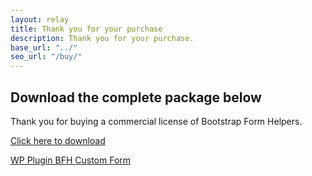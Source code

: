 ```yaml
---
layout: relay
title: Thank you for your purchase
description: Thank you for your purchase.
base_url: "../"
seo_url: "/buy/"
---
```

<h2>Download the complete package below</h2>
Thank you for buying a commercial license of Bootstrap Form Helpers. 
<p class="text-center">
<a class="btn btn-success bootheader_buttons btn-lg" href="https://github.com/vlamanna/BootstrapFormHelpers/archive/master.zip">Click here to download</a></p>
<p class="text-center">
<a class="btn btn-success bootheader_buttons btn-lg" href="http://bootstrapformhelpers.com/wordpressplugin/bfh_custom_form.zip">WP Plugin BFH Custom Form</a></p>

<!-- Google Code for Sale Conversion Page -->
<script type="text/javascript">
/* <![CDATA[ */
var google_conversion_id = 984734127;
var google_conversion_language = "en";
var google_conversion_format = "2";
var google_conversion_color = "ffffff";
var google_conversion_label = "A1lwCPnkggcQr7PH1QM";
var google_conversion_value = 0;
var google_remarketing_only = false;
/* ]]> */
</script>
<script type="text/javascript" src="//www.googleadservices.com/pagead/conversion.js">
</script>
<noscript>
<div style="display:inline;">
<img height="1" width="1" style="border-style:none;" alt="" src="//www.googleadservices.com/pagead/conversion/984734127/?value=0&amp;label=A1lwCPnkggcQr7PH1QM&amp;guid=ON&amp;script=0"/>
</div>
</noscript>
